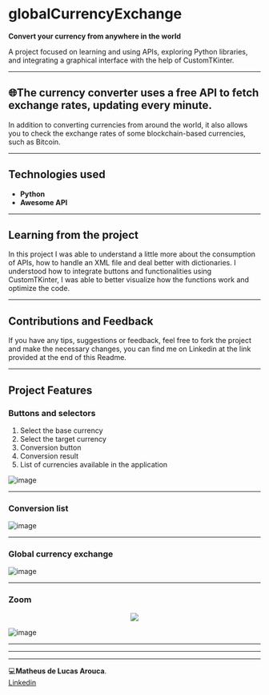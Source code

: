 # globalCurrencyExchange

 **Convert your currency from anywhere in the world**  

A project focused on learning and using APIs, exploring Python libraries, and integrating a graphical interface with the help of CustomTKinter.

---

## 🌐The currency converter uses a free API to fetch exchange rates, updating every minute.
In addition to converting currencies from around the world, it also allows you to check the exchange rates of some blockchain-based currencies, such as Bitcoin.

---

## Technologies used
- **Python**
- **Awesome API**

---

## Learning from the project
In this project I was able to understand a little more about the consumption of APIs, how to handle an XML file and deal better with dictionaries.
I understood how to integrate buttons and functionalities using CustomTKinter, I was able to better visualize how the functions work and optimize the code.  

---

## Contributions and Feedback 
If you have any tips, suggestions or feedback, feel free to fork the project and make the necessary changes, you can find me on Linkedin at the link provided at the end of this Readme. 

---


## Project Features

### Buttons and selectors
1) Select the base currency
2) Select the target currency
3) Conversion button
4) Conversion result
5) List of currencies available in the application
   
![image](https://github.com/user-attachments/assets/2748a314-fa45-4eab-8df1-f972f37abb7e)

---

### Conversion list
![image](https://github.com/user-attachments/assets/c3c03303-dca6-4d35-b77c-8fd91f662d7b)

---

### Global currency exchange
![image](https://github.com/user-attachments/assets/44a35db8-9b4c-42ac-aed2-2bdf5e8cd1f9)

---

### Zoom
<p align="center">
  <img src="https://github.com/user-attachments/assets/e8aa84ad-a803-44ea-8409-7512c29cf6ef" />
</p>

![image](https://github.com/user-attachments/assets/9e55021f-3c13-4ae2-bd77-f1a5cd858011)





---
---
---  

💻**Matheus de Lucas Arouca**.  
[Linkedin](www.linkedin.com/in/delucas027)
